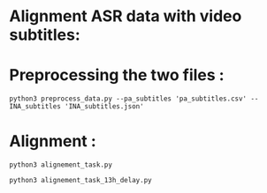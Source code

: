 # Alignment ASR data with video subtitles:

# Preprocessing the two files :

`python3 preprocess_data.py --pa_subtitles 'pa_subtitles.csv' --INA_subtitles 'INA_subtitles.json'`

# Alignment :

`python3 alignement_task.py `

`python3 alignement_task_13h_delay.py `

